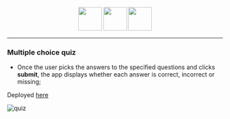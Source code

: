 <div align="center">
  <img width="55" src="https://user-images.githubusercontent.com/41551585/165620779-fed95187-7c93-4618-b00b-30a0ea1cf410.svg"/>
  <img width="55" src="https://user-images.githubusercontent.com/41551585/165620775-c34a3438-4617-4049-a56a-b4e8b91f9cba.svg"/>
  <img width="55" src="https://user-images.githubusercontent.com/41551585/165620814-7ab3b4b4-ae3a-4460-9845-a7fc8f13389b.svg"/>
</div>

<hr>

### Multiple choice quiz


- Once the user picks the answers to the specified questions and clicks **submit**, the app displays whether each answer is correct, incorrect or missing;

Deployed [here](https://multiplechoice-quiz.herokuapp.com/home.html)


![quiz](https://user-images.githubusercontent.com/41551585/165633156-29b3767f-cbea-43d1-a8d0-50e26c7ef164.gif)
